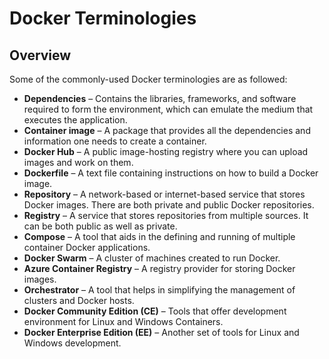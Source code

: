 # Docker Terminologies #

## Overview ##

Some of the commonly-used Docker terminologies are as followed:

- **Dependencies** – Contains the libraries, frameworks, and software required to form the environment, which can emulate the medium that executes the application.
- **Container image** – A package that provides all the dependencies and information one needs to create a container.
- **Docker Hub** – A public image-hosting registry where you can upload images and work on them.
- **Dockerfile** – A text file containing instructions on how to build a Docker image.
- **Repository** – A network-based or internet-based service that stores Docker images. There are both private and public Docker repositories.
- **Registry** – A service that stores repositories from multiple sources. It can be both public as well as private.
- **Compose** – A tool that aids in the defining and running of multiple container Docker applications.
- **Docker Swarm** – A cluster of machines created to run Docker.
- **Azure Container Registry** – A registry provider for storing Docker images.
- **Orchestrator** – A tool that helps in simplifying the management of clusters and Docker hosts.
- **Docker Community Edition (CE)** – Tools that offer development environment for Linux and Windows Containers.
- **Docker Enterprise Edition (EE)** – Another set of tools for Linux and Windows development.